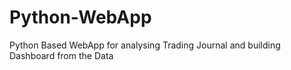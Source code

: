 # Python-WebApp
Python Based WebApp for analysing Trading Journal and building Dashboard from the Data
